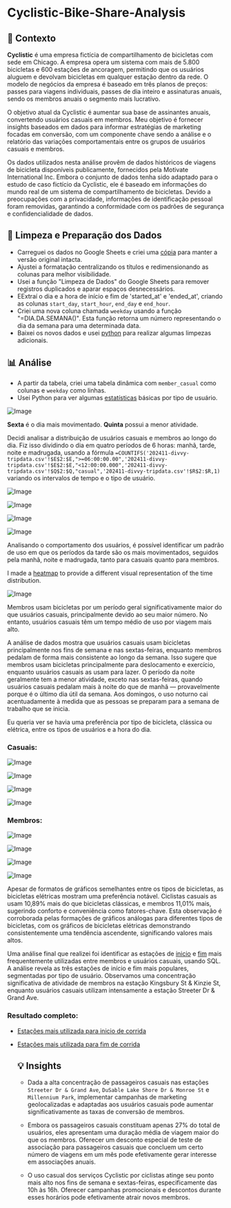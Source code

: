# Cyclistic-Bike-Share-Analysis

## 📌 Contexto

**Cyclistic** é uma empresa fictícia de compartilhamento de bicicletas com sede em Chicago. A empresa opera um sistema com mais de 5.800 bicicletas e 600 estações de ancoragem, permitindo que os usuários aluguem e devolvam bicicletas em qualquer estação dentro da rede. O modelo de negócios da empresa é baseado em três planos de preços: passes para viagens individuais, passes de dia inteiro e assinaturas anuais, sendo os membros anuais o segmento mais lucrativo.

O objetivo atual da Cyclistic é aumentar sua base de assinantes anuais, convertendo usuários casuais em membros. Meu objetivo é fornecer insights baseados em dados para informar estratégias de marketing focadas em conversão, com um componente chave sendo a análise e o relatório das variações comportamentais entre os grupos de usuários casuais e membros.

Os dados utilizados nesta análise provêm de dados históricos de viagens de bicicleta disponíveis publicamente, fornecidos pela Motivate International Inc. Embora o conjunto de dados tenha sido adaptado para o estudo de caso fictício da Cyclistic, ele é baseado em informações do mundo real de um sistema de compartilhamento de bicicletas. Devido a preocupações com a privacidade, informações de identificação pessoal foram removidas, garantindo a conformidade com os padrões de segurança e confidencialidade de dados.

## 🧹 Limpeza e Preparação dos Dados

- Carreguei os dados no Google Sheets e criei uma [cópia](bike%20data.csv) para manter a versão original intacta.
- Ajustei a formatação centralizando os títulos e redimensionando as colunas para melhor visibilidade.
- Usei a função "Limpeza de Dados" do Google Sheets para remover registros duplicados e aparar espaços desnecessários.
- EExtraí o dia e a hora de início e fim de 'started_at' e 'ended_at', criando as colunas `start_day`, `start_hour`, `end_day` e `end_hour`.
- Criei uma nova coluna chamada `weekday` usando a função "=DIA.DA.SEMANA()". Esta função retorna um número representando o dia da semana para uma determinada data.
- Baixei os novos dados e usei [python](data_cleaning.ipynb) para realizar algumas limpezas adicionais.

## 📊 Análise


- A partir da tabela, criei uma tabela dinâmica com `member_casual` como colunas e `weekday` como linhas.
- Usei Python para ver algumas [estatísticas](https://github.com/enzocolamego/Cyclistic-Bike-Share-Analysis/blob/main/analysis/different%20statistics.ipynb) básicas por tipo de usuário.


![Image](https://github.com/user-attachments/assets/2367be7e-316d-40eb-a630-004c4c91c1bf)


**Sexta** é o dia mais movimentado.
**Quinta** possui a menor atividade.

Decidi analisar a distribuição de usuários casuais e membros ao longo do dia. Fiz isso dividindo o dia em quatro períodos de 6 horas: manhã, tarde, noite e madrugada, usando a fórmula `=COUNTIFS('202411-divvy-tripdata.csv'!$E$2:$E,">=06:00:00.00",'202411-divvy-tripdata.csv'!$E$2:$E,"<12:00:00.000",'202411-divvy-tripdata.csv'!$Q$2:$Q,"casual",'202411-divvy-tripdata.csv'!$R$2:$R,1)` variando os intervalos de tempo e o tipo de usuário.


![Image](https://github.com/user-attachments/assets/212eece8-c53a-45ef-b9e7-5ed6b57e92e2)


![Image](https://github.com/user-attachments/assets/6838ce32-5448-4593-bc9b-5fa652f2e198)


![Image](https://github.com/user-attachments/assets/bb259383-30f6-4faf-be94-c649f5ef5ca9)


![Image](https://github.com/user-attachments/assets/f3e1992e-9ae7-41a2-9fdb-2fea4b1bcbea)

Analisando o comportamento dos usuários, é possível identificar um padrão de uso em que os períodos da tarde são os mais movimentados, seguidos pela manhã, noite e madrugada, tanto para casuais quanto para membros.

I made a [heatmap](https://github.com/enzocolamego/Cyclistic-Bike-Share-Analysis/blob/main/analysis/heatmap.R) to provide a different visual representation of the time distribution.


![Image](https://github.com/user-attachments/assets/ac7397fa-cc0e-4a7a-b6ff-fad69cfce6a4)


Membros usam bicicletas por um período geral significativamente maior do que usuários casuais, principalmente devido ao seu maior número. No entanto, usuários casuais têm um tempo médio de uso por viagem mais alto.

A análise de dados mostra que usuários casuais usam bicicletas principalmente nos fins de semana e nas sextas-feiras, enquanto membros pedalam de forma mais consistente ao longo da semana. Isso sugere que membros usam bicicletas principalmente para deslocamento e exercício, enquanto usuários casuais as usam para lazer. O período da noite geralmente tem a menor atividade, exceto nas sextas-feiras, quando usuários casuais pedalam mais à noite do que de manhã — provavelmente porque é o último dia útil da semana. Aos domingos, o uso noturno cai acentuadamente à medida que as pessoas se preparam para a semana de trabalho que se inicia.

Eu queria ver se havia uma preferência por tipo de bicicleta, clássica ou elétrica, entre os tipos de usuários e a hora do dia.


### Casuais:

![Image](https://github.com/user-attachments/assets/91b2f3fd-e87e-45fd-b56f-d9eb8bd82031)

![Image](https://github.com/user-attachments/assets/8b825857-9414-43d7-8fbe-9fb9f1673ad0)

![Image](https://github.com/user-attachments/assets/e4bf83f0-6578-4dc4-89c4-1ec0c13bcf81)

![Image](https://github.com/user-attachments/assets/cf14bca7-45cb-4475-9468-7fe0356568d2)

### Membros:

![Image](https://github.com/user-attachments/assets/7c9f8f3b-a5fe-4d05-966c-1cef9c33b53f)

![Image](https://github.com/user-attachments/assets/e2038bbf-c750-4043-8e16-e721b21933d6)

![Image](https://github.com/user-attachments/assets/2ba0ee2f-39c7-45db-bab4-7b8fbf216058)

![Image](https://github.com/user-attachments/assets/08764377-5b06-4b2b-a678-6a43542c48b8)

Apesar de formatos de gráficos semelhantes entre os tipos de bicicletas, as bicicletas elétricas mostram uma preferência notável. Ciclistas casuais as usam 10,89% mais do que bicicletas clássicas, e membros 11,01% mais, sugerindo conforto e conveniência como fatores-chave. Esta observação é corroborada pelas formações de gráficos análogas para diferentes tipos de bicicletas, com os gráficos de bicicletas elétricas demonstrando consistentemente uma tendência ascendente, significando valores mais altos.

Uma análise final que realizei foi identificar as estações de [inicio](https://github.com/enzocolamego/Cyclistic-Bike-Share-Analysis/blob/main/analysis/start%20stations%20code.SQL) e [fim](https://github.com/enzocolamego/Cyclistic-Bike-Share-Analysis/blob/main/analysis/end%20stations%20code.SQL) mais frequentemente utilizadas entre membros e usuários casuais, usando SQL. A análise revela as três estações de início e fim mais populares, segmentadas por tipo de usuário. Observamos uma concentração significativa de atividade de membros na estação Kingsbury St & Kinzie St, enquanto usuários casuais utilizam intensamente a estação Streeter Dr & Grand Ave. 

### Resultado completo:

- [Estações mais utilizada para inicio de corrida](https://github.com/enzocolamego/Cyclistic-Bike-Share-Analysis/blob/main/analysis/start%20stations%20result.csv)
- [Estações mais utilizada para fim de corrida](https://github.com/enzocolamego/Cyclistic-Bike-Share-Analysis/blob/main/analysis/end%20stations%20result.csv)

  ## 💡 Insights

  - Dada a alta concentração de passageiros casuais nas estações `Streeter Dr & Grand Ave`, `DuSable Lake Shore Dr & Monroe St` e `Millennium Park`, implementar campanhas de marketing geolocalizadas e adaptadas aos usuários casuais pode aumentar significativamente as taxas de conversão de membros.
    
  - Embora os passageiros casuais constituam apenas 27% do total de usuários, eles apresentam uma duração média de viagem maior do que os membros. Oferecer um desconto especial de teste de associação para passageiros casuais que concluem um certo número de viagens em um mês pode efetivamente gerar interesse em associações anuais.
    
  - O uso casual dos serviços Cyclistic por ciclistas atinge seu ponto mais alto nos fins de semana e sextas-feiras, especificamente das 10h às 16h. Oferecer campanhas promocionais e descontos durante esses horários pode efetivamente atrair novos membros.
